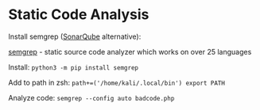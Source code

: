 # Static Code Analysis

Install semgrep ([SonarQube](https://docs.sonarqube.org/latest/analyzing-source-code/overview/) alternative):

[semgrep](https://semgrep.dev/docs/getting-started/) - static source code analyzer which works on over 25  languages

Install: `python3 -m pip install semgrep`

Add to path in zsh: `path+=('/home/kali/.local/bin') export PATH`

Analyze code: `semgrep --config auto badcode.php`
